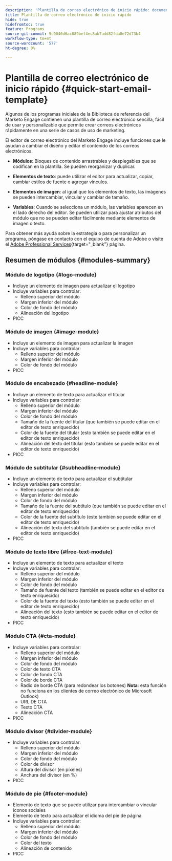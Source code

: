 ```yaml
---
description: 'Plantilla de correo electrónico de inicio rápido: documentos de Marketo, documentación del producto'
title: Plantilla de correo electrónico de inicio rápido
hide: true
hidefromtoc: true
feature: Programs
source-git-commit: 9c9046d6ac889bef4ec8ab7add82fda8e72d73b4
workflow-type: tm+mt
source-wordcount: '577'
ht-degree: 0%

---
```


# Plantilla de correo electrónico de inicio rápido {#quick-start-email-template}

Algunos de los programas iniciales de la Biblioteca de referencia del Marketo Engage contienen una plantilla de correo electrónico sencilla, fácil de usar y personalizable que permite crear correos electrónicos rápidamente en una serie de casos de uso de marketing.

El editor de correo electrónico del Marketo Engage incluye funciones que le ayudan a cambiar el diseño y editar el contenido de los correos electrónicos.

* **Módulos**: Bloques de contenido arrastrables y desplegables que se codifican en la plantilla. Se pueden reorganizar y duplicar.

* **Elementos de texto**: puede utilizar el editor para actualizar, copiar, cambiar estilos de fuente o agregar vínculos.

* **Elementos de imagen**: al igual que los elementos de texto, las imágenes se pueden intercambiar, vincular y cambiar de tamaño.

* **Variables**: Cuando se selecciona un módulo, las variables aparecen en el lado derecho del editor. Se pueden utilizar para ajustar atributos del módulo que no se pueden editar fácilmente mediante elementos de imagen o texto.

Para obtener más ayuda sobre la estrategia o para personalizar un programa, póngase en contacto con el equipo de cuenta de Adobe o visite el [Adobe Professional Services](https://business.adobe.com/customers/consulting-services/main.html){target="_blank"} página.

## Resumen de módulos {#modules-summary}

### Módulo de logotipo {#logo-module}

* Incluye un elemento de imagen para actualizar el logotipo
* Incluye variables para controlar:
   * Relleno superior del módulo
   * Margen inferior del módulo
   * Color de fondo del módulo
   * Alineación del logotipo
* PICC

### Módulo de imagen {#image-module}

* Incluye un elemento de imagen para actualizar la imagen
* Incluye variables para controlar:
   * Relleno superior del módulo
   * Margen inferior del módulo
   * Color de fondo del módulo
* PICC

### Módulo de encabezado {#headline-module}

* Incluye un elemento de texto para actualizar el titular
* Incluye variables para controlar:
   * Relleno superior del módulo
   * Margen inferior del módulo
   * Color de fondo del módulo
   * Tamaño de la fuente del titular (que también se puede editar en el editor de texto enriquecido)
   * Color de la fuente del titular (esto también se puede editar en el editor de texto enriquecido)
   * Alineación del texto del titular (esto también se puede editar en el editor de texto enriquecido)
* PICC

### Módulo de subtitular {#subheadline-module}

* Incluye un elemento de texto para actualizar el subtitular
* Incluye variables para controlar:
   * Relleno superior del módulo
   * Margen inferior del módulo
   * Color de fondo del módulo
   * Tamaño de la fuente del subtítulo (que también se puede editar en el editor de texto enriquecido)
   * Color de la fuente del subtítulo (este también se puede editar en el editor de texto enriquecido)
   * Alineación del texto del subtítulo (también se puede editar en el editor de texto enriquecido)
* PICC

### Módulo de texto libre {#free-text-module}

* Incluye un elemento de texto para actualizar el texto
* Incluye variables para controlar:
   * Relleno superior del módulo
   * Margen inferior del módulo
   * Color de fondo del módulo
   * Tamaño de fuente del texto (también se puede editar en el editor de texto enriquecido)
   * Color de la fuente del texto (esto también se puede editar en el editor de texto enriquecido)
   * Alineación del texto (esto también se puede editar en el editor de texto enriquecido)
* PICC

### Módulo CTA {#cta-module}

* Incluye variables para controlar:
   * Relleno superior del módulo
   * Margen inferior del módulo
   * Color de fondo del módulo
   * Color de texto CTA
   * Color de fondo CTA
   * Color de borde CTA
   * Radio de borde CTA (para redondear los botones) **Nota**: esta función no funciona en los clientes de correo electrónico de Microsoft Outlook)
   * URL DE CTA
   * Texto CTA
   * Alineación CTA
* PICC

### Módulo divisor {#divider-module}

* Incluye variables para controlar:
   * Relleno superior del módulo
   * Margen inferior del módulo
   * Color de fondo del módulo
   * Color de divisor
   * Altura del divisor (en píxeles)
   * Anchura del divisor (en %)
* PICC

### Módulo de pie {#footer-module}

* Elemento de texto que se puede utilizar para intercambiar o vincular iconos sociales
* Elemento de texto para actualizar el idioma del pie de página
* Incluye variables para controlar:
   * Relleno superior del módulo
   * Margen inferior del módulo
   * Color de fondo del módulo
   * Color del texto
   * Alineación de contenido
* PICC
